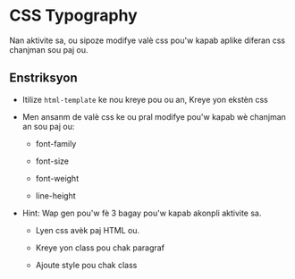 # CSS Typography

Nan aktivite sa, ou sipoze modifye valè css pou'w kapab aplike diferan css chanjman sou paj ou. 

## Enstriksyon

* Itilize `html-template` ke nou kreye pou ou an, Kreye yon ekstèn css 

* Men ansanm de valè css ke ou pral modifye pou'w kapab wè chanjman an sou paj ou:

  * font-family

  * font-size

  * font-weight

  * line-height

* Hint: Wap gen pou'w fè 3 bagay pou'w kapab akonpli aktivite sa.

  * Lyen css avèk paj HTML ou. 

  * Kreye yon class pou chak paragraf

  * Ajoute style pou chak class